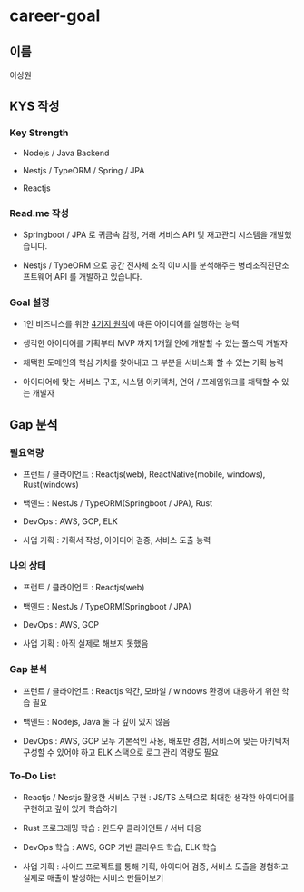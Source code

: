 # career-goal

## 이름

이상원

## KYS 작성

### Key Strength

- Nodejs / Java Backend

- Nestjs / TypeORM / Spring / JPA

- Reactjs

### Read.me 작성

- Springboot / JPA 로 귀금속 감정, 거래 서비스 API 및 재고관리 시스템을 개발했습니다. 

- Nestjs / TypeORM 으로 공간 전사체 조직 이미지를 분석해주는 병리조직진단소프트웨어 API 를 개발하고 있습니다.

### Goal 설정

- 1인 비즈니스를 위한 [4가지 원칙](https://breakbook.notion.site/1-4-fbdbc183e0074f4d9b653af8aaa65240)에 따른 아이디어를 실행하는 능력

- 생각한 아이디어를 기획부터 MVP 까지 1개월 안에 개발할 수 있는 풀스택 개발자

- 채택한 도메인의 핵심 가치를 찾아내고 그 부분을 서비스화 할 수 있는 기획 능력

- 아이디어에 맞는 서비스 구조, 시스템 아키텍처, 언어 / 프레임워크를 채택할 수 있는 개발자

## Gap 분석

### 필요역량

- 프런트 / 클라이언트 : Reactjs(web), ReactNative(mobile, windows), Rust(windows)

- 백엔드 : NestJs / TypeORM(Springboot / JPA), Rust

- DevOps : AWS, GCP, ELK

- 사업 기획 : 기획서 작성, 아이디어 검증, 서비스 도출 능력

### 나의 상태

- 프런트 / 클라이언트 : Reactjs(web)

- 백엔드 : NestJs / TypeORM(Springboot / JPA)

- DevOps : AWS, GCP

- 사업 기획 : 아직 실제로 해보지 못했음

### Gap 분석

- 프런트 / 클라이언트 : Reactjs 약간, 모바일 / windows 환경에 대응하기 위한 학습 필요

- 백엔드 : Nodejs, Java 둘 다 깊이 있지 않음

- DevOps : AWS, GCP 모두 기본적인 사용, 배포만 경험, 서비스에 맞는 아키텍처 구성할 수 있어야 하고 ELK 스택으로 로그 관리 역량도 필요

### To-Do List

- Reactjs / Nestjs 활용한 서비스 구현 : JS/TS 스택으로 최대한 생각한 아이디어를 구현하고 깊이 있게 학습하기

- Rust 프로그래밍 학습 : 윈도우 클라이언트 / 서버 대응

- DevOps 학습 : AWS, GCP 기반 클라우드 학습, ELK 학습

- 사업 기획 : 사이드 프로젝트를 통해 기획, 아이디어 검증, 서비스 도출을 경험하고 실제로 매출이 발생하는 서비스 만들어보기
